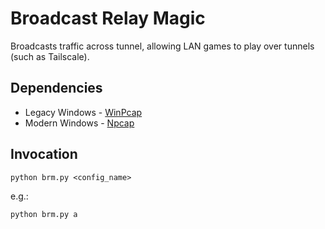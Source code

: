 # Broadcast Relay Magic

Broadcasts traffic across tunnel, allowing LAN games to play over tunnels
(such as Tailscale).

## Dependencies

- Legacy Windows - [WinPcap](https://www.winpcap.org/)
- Modern Windows - [Npcap](https://npcap.com/)

## Invocation

```
python brm.py <config_name>
```
e.g.:
```
python brm.py a
```
